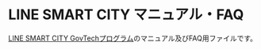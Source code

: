 # LINE SMART CITY マニュアル・FAQ

[LINE SMART CITY GovTechプログラム](https://linefukuoka.co.jp/ja/project/smartcityproject/govtech/)のマニュアル及びFAQ用ファイルです。
